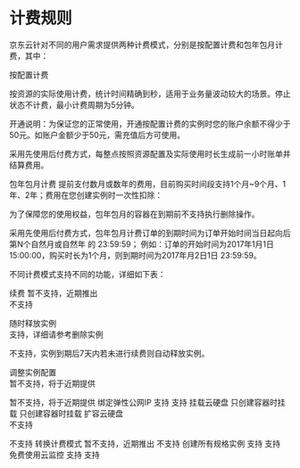
# 计费规则

京东云针对不同的用户需求提供两种计费模式，分别是按配置计费和包年包月计费，其中：

按配置计费

按资源的实际使用计费，统计时间精确到秒，适用于业务量波动较大的场景。停止状态不计费，最小计费周期为5分钟。

开通说明：为保证您的正常使用，开通按配置计费的实例时您的账户余额不得少于50元。如账户金额少于50元，需充值后方可使用。

采用先使用后付费方式，每整点按照资源配置及实际使用时长生成前一小时账单并结算费用。

包年包月计费
       提前支付数月或数年的费用，目前购买时间段支持1个月~9个月、1年、2年；费用在您创建实例时一次性扣除：

为了保障您的使用权益，包年包月的容器在到期前不支持执行删除操作。

采用先使用后付费方式，包年包月计费订单的到期时间为订单开始时间当日起向后第N个自然月或自然年 的 23:59:59；
例如：订单的开始时间为2017年1月1日 15:00:00，购买时长为1个月，则到期时间为2017年月2日1日 23:59:59。

不同计费模式支持不同的功能，详细如下表：




续费      	暂不支持，近期推出	
不支持     

随时释放实例  	
支持，详细请参考删除实例

不支持，实例到期后7天内若未进行续费则自动释放实例。       

调整实例配置	
暂不支持，将于近期提供

暂不支持，将于近期提供
绑定弹性公网IP   	支持	支持
挂载云硬盘  	只创建容器时挂载    	只创建容器时挂载 
扩容云硬盘   	
不支持

不支持
转换计费模式      	暂不支持，近期推出	不支持
创建所有规格实例 	支持	支持  
免费使用云监控  	支持     	支持
